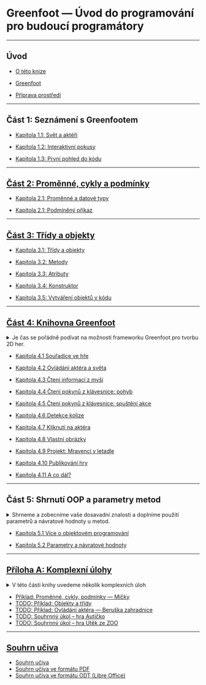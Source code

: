 # Greenfoot &mdash; Úvod do programování pro budoucí programátory

---
## Úvod

- [O této knize](000_uvod/01_o-knize.md)

- [Greenfoot](000_uvod/02_greenfoot.md)

- [Příprava prostředí](000_uvod/03_priprava.md)

---
## Část 1: Seznámení s Greenfootem

- [Kapitola 1.1: Svět a&nbsp;aktéři](010_seznameni-s-greenfootem/01_svet-a-akteri.md)

- [Kapitola 1.2: Interaktivní pokusy](010_seznameni-s-greenfootem/02_interaktivni-pokusy.md)

- [Kapitola 1.3: První pohled do kódu](010_seznameni-s-greenfootem/03_kod.md)

---
## [Část 2: Proměnné, cykly a podmínky](020_promenne-a-cykly/README.md)

 - [Kapitola 2.1: Proměnné a&nbsp;datové typy](020_promenne-a-cykly/010_promenne-datove-typy.md)
 
 - [Kapitola 2.1: Podmíněný příkaz](020_promenne-a-cykly/020_if.md)

---
## [Část 3: Třídy a objekty](030_java/README.md)

 - [Kapitola 3.1: Třídy a&nbsp;objekty](030_java/01_tridy.md)
 
 - [Kapitola 3.2: Metody](030_java/02_metody.md)

 - [Kapitola 3.3: Atributy](030_java/03_atributy.md)

 - [Kapitola 3.4: Konstruktor](030_java/04_konstruktor.md)

 - [Kapitola 3.5: Vytváření objektů v&nbsp;kódu](030_java/05_new.md)

---
## [Část 4: Knihovna Greenfoot](040_greenfoot/README.md)

<details><summary>Je čas se pořádně podívat na možnosti frameworku Greenfoot pro tvorbu 2D her.</summary>
Vyzkoušíš si ovládání aktéra pomocí myši i&nbsp;klávesnice. Také si ukážeme jak detekovat kolize aktérů.
</details>

 - [Kapitola 4.1 Souřadice ve hře](040_greenfoot/010_souradnice.md)

 - [Kapitola 4.2 Ovládání aktéra a&nbsp;světa](040_greenfoot/020_akter-a-svet.md)

 - [Kapitola 4.3 Čtení informací z&nbsp;myši](040_greenfoot/030_mys.md)

 - [Kapitola 4.4 Čtení pokynů z&nbsp;klávesnice: pohyb](040_greenfoot/040_klavesnice-pohyb.md)

 - [Kapitola 4.5 Čtení pokynů z&nbsp;klávesnice: spuštění akce](040_greenfoot/050_klavesnice-akce.md)

 - [Kapitola 4.6 Detekce kolize](040_greenfoot/060_kolize.md)

 - [Kapitola 4.7 Kliknutí na aktéra](040_greenfoot/070_kliknuti.md)

 - [Kapitola 4.8 Vlastní obrázky](040_greenfoot/080_vlastni-obrazky.md)

 - [Kapitola 4.9 Projekt: Mravenci v&nbsp;letadle](040_greenfoot/090_projekt-mravenci.md)

 - [Kapitola 4.10 Publikování hry](040_greenfoot/100_publikovani-hry.md)

 - [Kapitola 4.11 A&nbsp;co dál?](040_greenfoot/110_co-dal.md)

---
## Část 5: Shrnutí OOP a&nbsp;parametry metod

<details><summary>Shrneme a&nbsp;zobecníme vaše dosavadní znalosti a&nbsp;doplníme použití parametrů a&nbsp;návratové hodnoty u&nbsp;metod.</summary>

V&nbsp;této části knihy shrneme a&nbsp;zobecníme vaše dosavadní znalosti z&nbsp;objektového programování a&nbsp;zápisu kódu obecně.

Doplníme také možnost použití parametrů a&nbsp;návratové hodnoty u&nbsp;metod, které jsme sice mnohokrát využívali, ale zatím je neumíme zapsat u&nbsp;svých vlastních metod a&nbsp;konstruktorů.</details>

 - [Kapitola 5.1 Více o&nbsp;objektovém programování](050_shrnuti/010_oop.md)

 - [Kapitola 5.2 Parametry a&nbsp;návratové hodnoty](050_shrnuti/020_parametry.md)

---
## [Příloha A: Komplexní úlohy](pa_priloha-a/README.md)
<details><summary>V&nbsp;této části knihy uvedeme několik komplexních úloh</summary>
V&nbsp;této části knihy uvedeme několik komplexních úloh, které využívají znalosti ze všech předchozích částí. 

Můžeš si tedy vyzkoušet vytvořit vlastní hru a&nbsp;zároveň si ověřit, jak jsi zvládl(a) učivo 1.&nbsp;ročníku.
</details>

- [Příklad: Proměnné, cykly, podmínky &mdash; Míčky](pa_priloha-a/promenne-cykly-podminky-micky.md)
- [TODO: Příklad: Objekty a&nbsp;třídy](pa_priloha-a/objekty-tridy-zahrada.md)
- [TODO: Příklad: Ovládání aktéra &mdash; Beruška zahradnice](pa_priloha-a/ovladani-aktera-beruska-zahradnice.md)
- [TODO: Souhrnný úkol – hra Autíčko](pa_priloha-a/hra-auticko.md)
- [TODO: Souhrnný úkol – hra Útěk ze ZOO](pa_priloha-a/hra-utek-ze-zoo.md)

---
## [Souhrn učiva](souhrn/README.md)

- [Souhrn učiva](souhrn/README.md)
- [Souhrn učiva ve formátu PDF](uvod-pro1-souhrn.pdf)
- [Souhrn učiva ve formátu ODT (Libre Office)](uvod-pro1-souhrn.odt)

